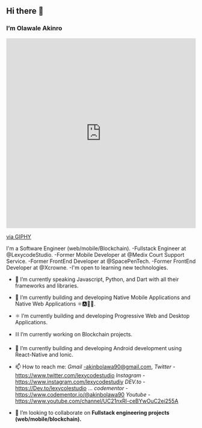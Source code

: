 ## Hi there 👋

### I’m Olawale Akinro

<img src="https://giphy.com/embed/LT8jeQGgiV0low1ZMj" align="right" />
<div style="width:100%;height:0;padding-bottom:100%;position:relative;"><iframe src="https://giphy.com/embed/kw4sl0JtcvK6kryUqK" width="100%" height="100%" style="position:absolute" frameBorder="0" class="giphy-embed" allowFullScreen></iframe></div><p><a href="https://giphy.com/gifs/MicrosoftCloud-dev-msbuild-microsoft-build-kw4sl0JtcvK6kryUqK">via GIPHY</a></p>

I'm a Software Engineer (web/mobile/Blockchain). 
      -Fullstack Engineer at @LexycodeStudio.
      -Former Mobile Developer at @Medix Court Support Service. 
      -Former FrontEnd Developer at @SpacePenTech. 
      -Former FrontEnd Developer at @Xcrowne.
      -I'm open to learning new technologies.
 
- 🔭 I’m currently speaking Javascript, Python, and Dart with all their frameworks and libraries.
- 🔭 I’m currently building and developing Native Mobile Applications and Native Web Applications ⚛️🅰️🐍📲.
- ⚛  I’m currently building and developing Progressive Web and Desktop Applications.
- ⛓️  I’m currently working on Blockchain projects.
- 🌱 I’m currently building and developing Android development using React-Native and Ionic.
- 📫 How to reach me: _Gmail_ -akinbolawa90@gmail.com, 
                      _Twitter_ -https://www.twitter.com/lexycodestudio 
                      _Instagram_ -https://www.instagram.com/lexycodestudiy 
                      _DEV.to_ -https://Dev.to/lexycolestudio ...
                      _codementor_ - https://www.codementor.io/@akinbolawa90
                      _Youtube_ - https://www.youtube.com/channel/UC21nxRl-ceBYwOuC2ei255A
                     
 -  👯 I’m looking to collaborate on **Fullstack engineering projects (web/mobile/blockchain).**

<!--
**lexycole/lexycole** is a ✨ _special_ ✨ repository because its `README.md` (this file) appears on your GitHub profile.

Here are some ideas to get you started:

- 🔭 I’m currently working on ...
- 🌱 I’m currently learning ...
- 👯 I’m looking to collaborate on ...
- 🤔 I’m looking for help with ...
- 💬 Ask me about ...
- 📫 How to reach me: ...
- 😄 Pronouns: ...
- ⚡ Fun fact: ...
-->
